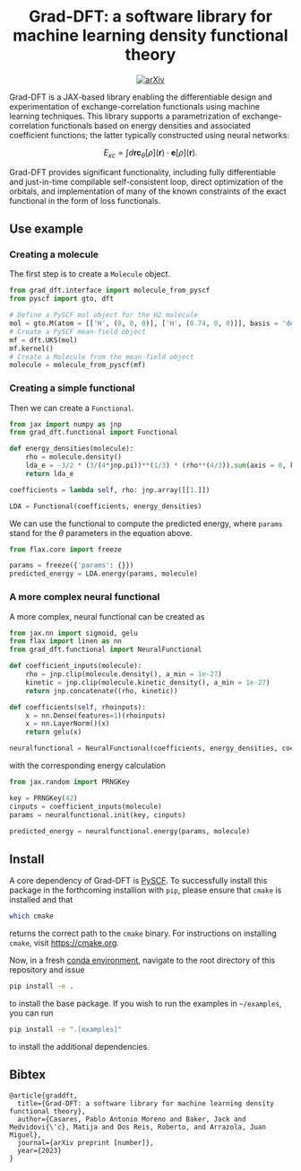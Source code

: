 <div align="center">

# Grad-DFT: a software library for machine learning density functional theory

[![arXiv](http://img.shields.io/badge/arXiv-2101.10279-B31B1B.svg "Grad-DFT")](https://arxiv.org/abs/2101.10279)

</div>



Grad-DFT is a JAX-based library enabling the differentiable design and experimentation of exchange-correlation functionals using machine learning techniques. This library supports a parametrization of exchange-correlation functionals based on energy densities and associated coefficient functions; the latter typically constructed using neural networks:

```math
E_{xc} = \int d\mathbf{r} \mathbf{c}_\theta[\rho](\mathbf{r})\cdot\mathbf{e}[\rho](\mathbf{r}).
```

Grad-DFT provides significant functionality, including fully differentiable and just-in-time compilable self-consistent loop, direct optimization of the orbitals, and implementation of many of the known constraints of the exact functional in the form of loss functionals.

## Use example

### Creating a molecule

The first step is to create a `Molecule` object.

```python
from grad_dft.interface import molecule_from_pyscf
from pyscf import gto, dft

# Define a PySCF mol object for the H2 molecule
mol = gto.M(atom = [['H', (0, 0, 0)], ['H', (0.74, 0, 0)]], basis = 'def2-tzvp', spin = 0)
# Create a PySCF mean-field object
mf = dft.UKS(mol)
mf.kernel()
# Create a Molecule from the mean-field object
molecule = molecule_from_pyscf(mf)
```

### Creating a simple functional

Then we can create a `Functional`.

```python
from jax import numpy as jnp
from grad_dft.functional import Functional

def energy_densities(molecule):
    rho = molecule.density()
    lda_e = -3/2 * (3/(4*jnp.pi))**(1/3) * (rho**(4/3)).sum(axis = 0, keepdims = True)
    return lda_e

coefficients = lambda self, rho: jnp.array([[1.]])

LDA = Functional(coefficients, energy_densities)
```

We can use the functional to compute the predicted energy, where `params` stand for the $\theta$ parameters in the equation above.

```python
from flax.core import freeze

params = freeze({'params': {}})
predicted_energy = LDA.energy(params, molecule)
```

### A more complex neural functional

A more complex, neural functional can be created as

```python
from jax.nn import sigmoid, gelu
from flax import linen as nn
from grad_dft.functional import NeuralFunctional

def coefficient_inputs(molecule):
    rho = jnp.clip(molecule.density(), a_min = 1e-27)
    kinetic = jnp.clip(molecule.kinetic_density(), a_min = 1e-27)
    return jnp.concatenate((rho, kinetic))

def coefficients(self, rhoinputs):
    x = nn.Dense(features=1)(rhoinputs)
    x = nn.LayerNorm()(x)
    return gelu(x)

neuralfunctional = NeuralFunctional(coefficients, energy_densities, coefficient_inputs)
```

with the corresponding energy calculation

```python
from jax.random import PRNGKey

key = PRNGKey(42)
cinputs = coefficient_inputs(molecule)
params = neuralfunctional.init(key, cinputs)

predicted_energy = neuralfunctional.energy(params, molecule)
```

## Install

A core dependency of Grad-DFT is [PySCF](https://pyscf.org). To successfully install this package in the forthcoming installion with `pip`, please ensure that `cmake` is installed and that

```bash
which cmake
```

returns the correct path to the `cmake` binary. For instructions on installing `cmake`, visit https://cmake.org.

Now, in a fresh [conda environment](https://conda.io/projects/conda/en/latest/user-guide/tasks/manage-environments.html#activating-an-environment), navigate to the root directory of this repository and issue

```bash
pip install -e .
```

to install the base package. If you wish to run the examples in `~/examples`, you can run

```bash
pip install -e ".[examples]"
```

to install the additional dependencies.

## Bibtex

```
@article{graddft,
  title={Grad-DFT: a software library for machine learning density functional theory},
  author={Casares, Pablo Antonio Moreno and Baker, Jack and Medvidovi{\'c}, Matija and Dos Reis, Roberto, and Arrazola, Juan Miguel},
  journal={arXiv preprint [number]},
  year={2023}
}
```
